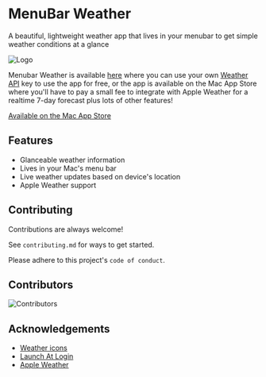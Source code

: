 
# MenuBar Weather

A beautiful, lightweight weather app that lives in your menubar to get simple weather conditions at a glance


![Logo](https://is5-ssl.mzstatic.com/image/thumb/Purple123/v4/22/05/fd/2205fd56-f4fd-9ceb-4280-e5eb798cf9d0/AppIcon-85-220-0-4-2x.png/460x0w.webp)

Menubar Weather is available [here](https://github.com/Nathan1258/Menubar-Weather/releases/) where you can use your own [Weather API](https://www.weatherapi.com) key to use the app for free, or the app is available on the Mac App Store where you'll have to pay a small fee to integrate with Apple Weather for a realtime 7-day forecast plus lots of other features!

[Available on the Mac App Store](https://apps.apple.com/gb/app/menubar-weather/id1662381447)


## Features

- Glanceable weather information
- Lives in your Mac's menu bar 
- Live weather updates based on device's location
- Apple Weather support


## Contributing

Contributions are always welcome!

See `contributing.md` for ways to get started.

Please adhere to this project's `code of conduct`.

## Contributors 

![Contributors](https://contrib.rocks/image?repo=Nathan1258/Menubar-Weather)

## Acknowledgements

 - [Weather icons](https://www.figma.com/@zvosh)
 - [Launch At Login](https://github.com/sindresorhus/LaunchAtLogin)
 - [Apple Weather](https://developer.apple.com/weatherkit/data-source-attribution/)

